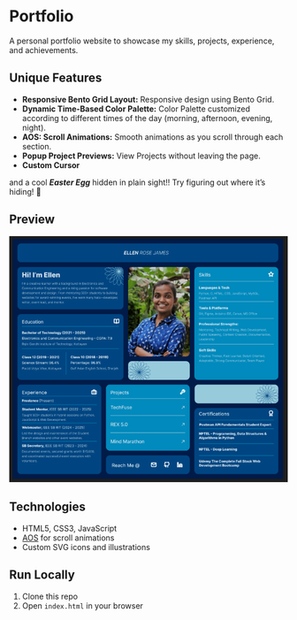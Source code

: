 # Portfolio

A personal portfolio website to showcase my skills, projects, experience, and achievements.

## Unique Features

- **Responsive Bento Grid Layout:** Responsive design using Bento Grid.
- **Dynamic Time-Based Color Palette:** Color Palette customized according to different times of the day (morning, afternoon, evening, night).
- **AOS: Scroll Animations:** Smooth animations as you scroll through each section.
- **Popup Project Previews:** View Projects without leaving the page.
- **Custom Cursor** 

and a cool ***Easter Egg*** hidden in plain sight!! Try figuring out where it’s hiding! 🌝

## Preview

[![Preview](./assets/icons-img/preview.png)](https://ellen-rose-james.github.io/ellenrosejames-portfolio)

## Technologies
- HTML5, CSS3, JavaScript
- [AOS](https://michalsnik.github.io/aos/) for scroll animations
- Custom SVG icons and illustrations

## Run Locally
1. Clone this repo
2. Open `index.html` in your browser

